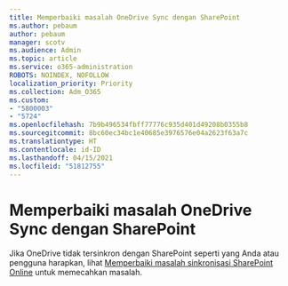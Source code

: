 ```yaml
---
title: Memperbaiki masalah OneDrive Sync dengan SharePoint
ms.author: pebaum
author: pebaum
manager: scotv
ms.audience: Admin
ms.topic: article
ms.service: o365-administration
ROBOTS: NOINDEX, NOFOLLOW
localization_priority: Priority
ms.collection: Adm_O365
ms.custom:
- "5800003"
- "5724"
ms.openlocfilehash: 7b9b496534fbff77776c935d401d49208b0355b8
ms.sourcegitcommit: 8bc60ec34bc1e40685e3976576e04a2623f63a7c
ms.translationtype: HT
ms.contentlocale: id-ID
ms.lasthandoff: 04/15/2021
ms.locfileid: "51812755"
---
```

# <a name="fix-onedrive-sync-issues-with-sharepoint"></a>Memperbaiki masalah OneDrive Sync dengan SharePoint

Jika OneDrive tidak tersinkron dengan SharePoint seperti yang Anda atau pengguna harapkan, lihat [Memperbaiki masalah sinkronisasi SharePoint Online](https://support.office.com/article/fix-sharepoint-online-sync-problems-aaa2d172-8d45-4e94-9c04-5364d04ca2f4?ui=en-US&rs=en-US&ad=US) untuk memecahkan masalah.
